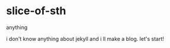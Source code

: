 slice-of-sth
============

anything

i don't know anything about jekyll and i ll make a blog.
let's start!
